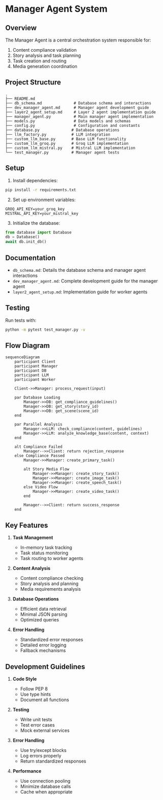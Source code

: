# Manager Agent System

## Overview

The Manager Agent is a central orchestration system responsible for:
1. Content compliance validation
2. Story analysis and task planning
3. Task creation and routing
4. Media generation coordination

## Project Structure

```
.
├── README.md
├── db_schema.md              # Database schema and interactions
├── dev_manager_agent.md      # Manager agent development guide
├── layer2_agent_setup.md     # Layer 2 agent implementation guide
├── manager_agent.py          # Main manager agent implementation
├── models.py                 # Data models and schemas
├── config.py                 # Configuration and constants
├── database.py              # Database operations
├── llm_factory.py           # LLM integration
├── custom_llm_base.py       # Base LLM functionality
├── custom_llm_groq.py       # Groq LLM implementation
├── custom_llm_mistral.py    # Mistral LLM implementation
└── test_manager.py          # Manager agent tests
```

## Setup

1. Install dependencies:
```bash
pip install -r requirements.txt
```

2. Set up environment variables:
```env
GROQ_API_KEY=your_groq_key
MISTRAL_API_KEY=your_mistral_key
```

3. Initialize the database:
```python
from database import Database
db = Database()
await db.init_db()
```

## Documentation

- `db_schema.md`: Details the database schema and manager agent interactions
- `dev_manager_agent.md`: Complete development guide for the manager agent
- `layer2_agent_setup.md`: Implementation guide for worker agents

## Testing

Run tests with:
```bash
python -m pytest test_manager.py -v
```

## Flow Diagram

```mermaid
sequenceDiagram
    participant Client
    participant Manager
    participant DB
    participant LLM
    participant Worker

    Client->>Manager: process_request(input)
    
    par Database Loading
        Manager->>DB: get_compliance_guidelines()
        Manager->>DB: get_story(story_id)
        Manager->>DB: get_scene(scene_id)
    end

    par Parallel Analysis
        Manager->>LLM: check_compliance(content, guidelines)
        Manager->>LLM: analyze_knowledge_base(content, context)
    end

    alt Compliance Failed
        Manager-->>Client: return rejection_response
    else Compliance Passed
        Manager->>Manager: create_primary_task()
        
        alt Story Media Flow
            Manager->>Manager: create_story_task()
            Manager->>Manager: create_image_task()
            Manager->>Manager: create_speech_task()
        else Video Flow
            Manager->>Manager: create_video_task()
        end

        Manager-->>Client: return success_response
    end
```

## Key Features

1. **Task Management**
   - In-memory task tracking
   - Task status monitoring
   - Task routing to worker agents

2. **Content Analysis**
   - Content compliance checking
   - Story analysis and planning
   - Media requirements analysis

3. **Database Operations**
   - Efficient data retrieval
   - Minimal JSON parsing
   - Optimized queries

4. **Error Handling**
   - Standardized error responses
   - Detailed error logging
   - Fallback mechanisms

## Development Guidelines

1. **Code Style**
   - Follow PEP 8
   - Use type hints
   - Document all functions

2. **Testing**
   - Write unit tests
   - Test error cases
   - Mock external services

3. **Error Handling**
   - Use try/except blocks
   - Log errors properly
   - Return standardized responses

4. **Performance**
   - Use connection pooling
   - Minimize database calls
   - Cache when appropriate 